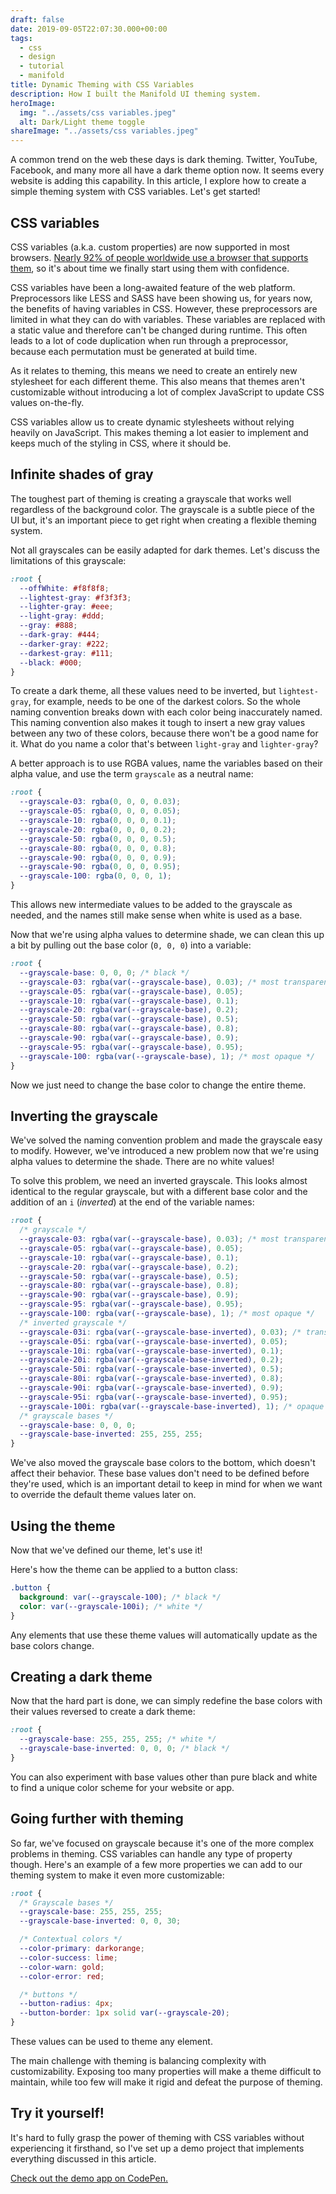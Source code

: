 ```yaml
---
draft: false
date: 2019-09-05T22:07:30.000+00:00
tags:
  - css
  - design
  - tutorial
  - manifold
title: Dynamic Theming with CSS Variables
description: How I built the Manifold UI theming system.
heroImage:
  img: "../assets/css variables.jpeg"
  alt: Dark/Light theme toggle
shareImage: "../assets/css variables.jpeg"
---
```


A common trend on the web these days is dark theming. Twitter, YouTube, Facebook, and many more all have a dark theme option now. It seems every website is adding this capability. In this article, I explore how to create a simple theming system with CSS variables. Let's get started!

## CSS variables

CSS variables (a.k.a. custom properties) are now supported in most browsers. [Nearly 92% of people worldwide use a browser that supports them](https://caniuse.com/#feat=css-variables), so it's about time we finally start using them with confidence.

CSS variables have been a long-awaited feature of the web platform. Preprocessors like LESS and SASS have been showing us, for years now, the benefits of having variables in CSS. However, these preprocessors are limited in what they can do with variables. These variables are replaced with a static value and therefore can't be changed during runtime. This often leads to a lot of code duplication when run through a preprocessor, because each permutation must be generated at build time.

As it relates to theming, this means we need to create an entirely new stylesheet for each different theme. This also means that themes aren't customizable without introducing a lot of complex JavaScript to update CSS values on-the-fly.

CSS variables allow us to create dynamic stylesheets without relying heavily on JavaScript. This makes theming a lot easier to implement and keeps much of the styling in CSS, where it should be.

## Infinite shades of gray

The toughest part of theming is creating a grayscale that works well regardless of the background color. The grayscale is a subtle piece of the UI but, it's an important piece to get right when creating a flexible theming system.

Not all grayscales can be easily adapted for dark themes. Let's discuss the limitations of this grayscale:

```css
:root {
  --offWhite: #f8f8f8;
  --lightest-gray: #f3f3f3;
  --lighter-gray: #eee;
  --light-gray: #ddd;
  --gray: #888;
  --dark-gray: #444;
  --darker-gray: #222;
  --darkest-gray: #111;
  --black: #000;
}
```

To create a dark theme, all these values need to be inverted, but `lightest-gray`, for example, needs to be one of the darkest colors. So the whole naming convention breaks down with each color being inaccurately named. This naming convention also makes it tough to insert a new gray values between any two of these colors, because there won't be a good name for it. What do you name a color that's between `light-gray` and `lighter-gray`?

A better approach is to use RGBA values, name the variables based on their alpha value, and use the term `grayscale` as a neutral name:

```css
:root {
  --grayscale-03: rgba(0, 0, 0, 0.03);
  --grayscale-05: rgba(0, 0, 0, 0.05);
  --grayscale-10: rgba(0, 0, 0, 0.1);
  --grayscale-20: rgba(0, 0, 0, 0.2);
  --grayscale-50: rgba(0, 0, 0, 0.5);
  --grayscale-80: rgba(0, 0, 0, 0.8);
  --grayscale-90: rgba(0, 0, 0, 0.9);
  --grayscale-90: rgba(0, 0, 0, 0.95);
  --grayscale-100: rgba(0, 0, 0, 1);
}
```

This allows new intermediate values to be added to the grayscale as needed, and the names still make sense when white is used as a base.

Now that we're using alpha values to determine shade, we can clean this up a bit by pulling out the base color (`0, 0, 0`) into a variable:

```css
:root {
  --grayscale-base: 0, 0, 0; /* black */
  --grayscale-03: rgba(var(--grayscale-base), 0.03); /* most transparent */
  --grayscale-05: rgba(var(--grayscale-base), 0.05);
  --grayscale-10: rgba(var(--grayscale-base), 0.1);
  --grayscale-20: rgba(var(--grayscale-base), 0.2);
  --grayscale-50: rgba(var(--grayscale-base), 0.5);
  --grayscale-80: rgba(var(--grayscale-base), 0.8);
  --grayscale-90: rgba(var(--grayscale-base), 0.9);
  --grayscale-95: rgba(var(--grayscale-base), 0.95);
  --grayscale-100: rgba(var(--grayscale-base), 1); /* most opaque */
}
```

Now we just need to change the base color to change the entire theme.

## Inverting the grayscale

We've solved the naming convention problem and made the grayscale easy to modify. However, we've introduced a new problem now that we're using alpha values to determine the shade. There are no white values!

To solve this problem, we need an inverted grayscale. This looks almost identical to the regular grayscale, but with a different base color and the addition of an `i` (_inverted_) at the end of the variable names:

```css
:root {
  /* grayscale */
  --grayscale-03: rgba(var(--grayscale-base), 0.03); /* most transparent */
  --grayscale-05: rgba(var(--grayscale-base), 0.05);
  --grayscale-10: rgba(var(--grayscale-base), 0.1);
  --grayscale-20: rgba(var(--grayscale-base), 0.2);
  --grayscale-50: rgba(var(--grayscale-base), 0.5);
  --grayscale-80: rgba(var(--grayscale-base), 0.8);
  --grayscale-90: rgba(var(--grayscale-base), 0.9);
  --grayscale-95: rgba(var(--grayscale-base), 0.95);
  --grayscale-100: rgba(var(--grayscale-base), 1); /* most opaque */
  /* inverted grayscale */
  --grayscale-03i: rgba(var(--grayscale-base-inverted), 0.03); /* transparent */
  --grayscale-05i: rgba(var(--grayscale-base-inverted), 0.05);
  --grayscale-10i: rgba(var(--grayscale-base-inverted), 0.1);
  --grayscale-20i: rgba(var(--grayscale-base-inverted), 0.2);
  --grayscale-50i: rgba(var(--grayscale-base-inverted), 0.5);
  --grayscale-80i: rgba(var(--grayscale-base-inverted), 0.8);
  --grayscale-90i: rgba(var(--grayscale-base-inverted), 0.9);
  --grayscale-95i: rgba(var(--grayscale-base-inverted), 0.95);
  --grayscale-100i: rgba(var(--grayscale-base-inverted), 1); /* opaque */
  /* grayscale bases */
  --grayscale-base: 0, 0, 0;
  --grayscale-base-inverted: 255, 255, 255;
}
```

We've also moved the grayscale base colors to the bottom, which doesn't affect their behavior. These base values don't need to be defined before they're used, which is an important detail to keep in mind for when we want to override the default theme values later on.

## Using the theme

Now that we've defined our theme, let's use it!

Here's how the theme can be applied to a button class:

```css
.button {
  background: var(--grayscale-100); /* black */
  color: var(--grayscale-100i); /* white */
}
```

Any elements that use these theme values will automatically update as the base colors change.

## Creating a dark theme

Now that the hard part is done, we can simply redefine the base colors with their values reversed to create a dark theme:

```css
:root {
  --grayscale-base: 255, 255, 255; /* white */
  --grayscale-base-inverted: 0, 0, 0; /* black */
}
```

You can also experiment with base values other than pure black and white to find a unique color scheme for your website or app.

## Going further with theming

So far, we've focused on grayscale because it's one of the more complex problems in theming. CSS variables can handle any type of property though. Here's an example of a few more properties we can add to our theming system to make it even more customizable:

```css
:root {
  /* Grayscale bases */
  --grayscale-base: 255, 255, 255;
  --grayscale-base-inverted: 0, 0, 30;

  /* Contextual colors */
  --color-primary: darkorange;
  --color-success: lime;
  --color-warn: gold;
  --color-error: red;

  /* buttons */
  --button-radius: 4px;
  --button-border: 1px solid var(--grayscale-20);
}
```

These values can be used to theme any element.

The main challenge with theming is balancing complexity with customizability. Exposing too many properties will make a theme difficult to maintain, while too few will make it rigid and defeat the purpose of theming.

## Try it yourself!

It's hard to fully grasp the power of theming with CSS variables without experiencing it firsthand, so I've set up a demo project that implements everything discussed in this article.

[Check out the demo app on CodePen.](https://codepen.io/davidleger95/project/editor/XgLvBk)
